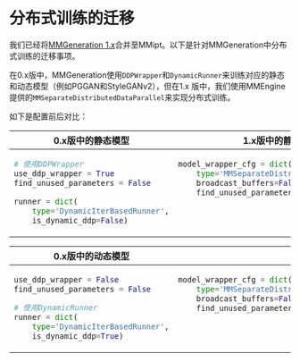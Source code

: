 # 分布式训练的迁移

我们已经将[MMGeneration 1.x](https://github.com/open-mmlab/mmgeneration/tree/1.x)合并至MMipt。以下是针对MMGeneration中分布式训练的迁移事项。

在0.x版中，MMGeneration使用`DDPWrapper`和`DynamicRunner`来训练对应的静态和动态模型（例如PGGAN和StyleGANv2），但在1.x 版中，我们使用MMEngine提供的`MMSeparateDistributedDataParallel`来实现分布式训练。

如下是配置前后对比：

<table class="docutils">
    <thead>
      <tr>
        <th> 0.x版中的静态模型 </th>
        <th> 1.x版中的静态模型 </th>
      </tr>
    </thead>
<tbody>
<tr>
<td valign="top">

```python
# 使用DDPWrapper
use_ddp_wrapper = True
find_unused_parameters = False

runner = dict(
    type='DynamicIterBasedRunner',
    is_dynamic_ddp=False)
```

</td>
<td valign="top">

```python
model_wrapper_cfg = dict(
    type='MMSeparateDistributedDataParallel',
    broadcast_buffers=False,
    find_unused_parameters=False)
```

</td>
</tr>
</tbody>
</table>

<table class="docutils">
<thead>
  <tr>
    <th> 0.x版中的动态模型 </th>
    <th> 1.x版中的动态模型 </th>
  </tr>
</thead>
<tbody>
<tr>
<td valign="top">

```python
use_ddp_wrapper = False
find_unused_parameters = False

# 使用DynamicRunner
runner = dict(
    type='DynamicIterBasedRunner',
    is_dynamic_ddp=True)
```

</td>

<td valign="top">

```python
model_wrapper_cfg = dict(
    type='MMSeparateDistributedDataParallel',
    broadcast_buffers=False,
    find_unused_parameters=True) # 针对动态模型，设置`find_unused_parameters`标志为True
```

</td>

</tr>
</tbody>
</table>

